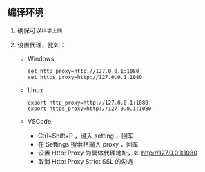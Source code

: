 ## 编译环境

1. 确保可以`科学上网`


2. 设置代理，比如：


    - Windows

      ```shell
      set http_proxy=http://127.0.0.1:1080
      set https_proxy=http://127.0.0.1:1080
      ```

    - Linux

      ```shell
      export http_proxy=http://127.0.0.1:1080
      export https_proxy=http://127.0.0.1:1080
      ```

    - VSCode
      - Ctrl+Shift+P ，键入 setting ，回车
      - 在 Settings 搜索栏输入 proxy ，回车
      - 设置 Http: Proxy 为具体代理地址，如 http://127.0.0.1:1080
      - 取消 Http: Proxy Strict SSL 的勾选

